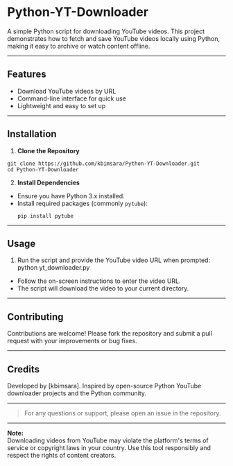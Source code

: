 # Python-YT-Downloader

A simple Python script for downloading YouTube videos. This project demonstrates how to fetch and save YouTube videos locally using Python, making it easy to archive or watch content offline.

---

## Features

- Download YouTube videos by URL
- Command-line interface for quick use
- Lightweight and easy to set up

---

## Installation

1. **Clone the Repository**
```
git clone https://github.com/kbimsara/Python-YT-Downloader.git
cd Python-YT-Downloader
```

2. **Install Dependencies**
- Ensure you have Python 3.x installed.
- Install required packages (commonly `pytube`):
  ```
  pip install pytube
  ```

---

## Usage

1. Run the script and provide the YouTube video URL when prompted:
python yt_downloader.py

- Follow the on-screen instructions to enter the video URL.
- The script will download the video to your current directory.

---

## Contributing

Contributions are welcome! Please fork the repository and submit a pull request with your improvements or bug fixes.

---

## Credits

Developed by [kbimsara]. Inspired by open-source Python YouTube downloader projects and the Python community.

---

> For any questions or support, please open an issue in the repository.

---

**Note:**  
Downloading videos from YouTube may violate the platform's terms of service or copyright laws in your country. Use this tool responsibly and respect the rights of content creators.

